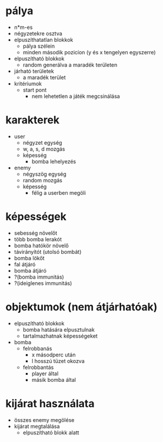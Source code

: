 # pálya
- n*m-es
- négyzetekre osztva
- elpuszíthatatlan blokkok
	- pálya szélein
	- minden második pozicíon (y és x tengelyen egyszerre)
- elpuszítható blokkok
	- random generálva a maradék területen
- járható területek
	- a maradék terület
- kritériumok
	- start pont
		- nem lehetetlen a játék megcsinálása

# karakterek
- user
	- négyzet egység
	- w, a, s, d mozgás
	- képesség
		- bomba lehelyezés
- enemy
	- négyszög egység
	- random mozgás
	- képesség
		- félig a userben megöli

# képességek
- sebesség növelőt
- több bomba lerakót
- bomba hatókör növelő
- távirányítót (utolsó bombát)
- bomba lökőt
- fal átjáró
- bomba átjáró
- ?(bomba immunitás)
- ?(ideiglenes immunitás)

# objektumok (nem átjárhatóak)
- elpuszítható blokkok
	- bomba hatására elpusztulnak
	- tartalmazhatnak képességeket
- bomba
	- felrobbanás
		- x másodperc után
		- l hosszú tüzet okozva
	- felrobbantás
		- player által
		- másik bomba által

# kijárat használata
- összes enemy megölése
- kijárat megtalálása
	- elpuszítható blokk alatt
